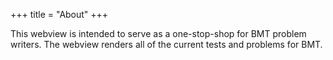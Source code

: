 +++
title = "About"
+++

This webview is intended to serve as a one-stop-shop for BMT problem writers. The webview renders all of the current tests and problems for BMT.
